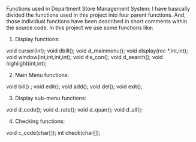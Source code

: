 Functions used in Department Store Management System:
I have basically divided the functions used in this project into four parent functions. And, those individual functions have been described in short comments within the source code.
In this project we use some functions like:

1. Display functions:

void curser(int);
void dbill();
void d_mainmenu();
void display(rec *,int,int);
void window(int,int,int,int);
void dis_con();
void d_search();
void highlight(int,int);

2. Main Menu functions:

void bill() ;
void edit();
void add();
void del();
void exit();

3. Display sub-menu functions:

void d_code();
void d_rate();
void d_quan();
void d_all();

4. Checking functions:

void c_code(char[]);
int check(char[]);

